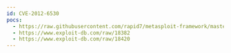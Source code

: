 ```yaml
---
id: CVE-2012-6530
pocs:
  - https://raw.githubusercontent.com/rapid7/metasploit-framework/master/modules/exploits/windows/http/sysax_create_folder.rb
  - https://www.exploit-db.com/raw/18382
  - https://www.exploit-db.com/raw/18420
---
```

